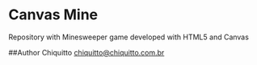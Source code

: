 Canvas Mine
=========

Repository with Minesweeper game developed with HTML5 and Canvas

##Author
Chiquitto <chiquitto@chiquitto.com.br>